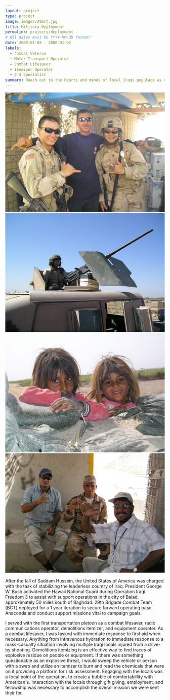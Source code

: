 ```yaml
---
layout: project
type: project
image: images/29bct.jpg
title: Military Deployment
permalink: projects/deployment
# All dates must be YYYY-MM-DD format!
date: 2005-01-05 - 2006-01-02
labels:
  - Combat Veteran
  - Motor Transport Operator
  - Combat Lifesaver
  - Itemizer Operator
  - E-4 Specialist
summary: Reach out to the hearts and minds of local Iraqi populace as representatives of United States of America as well as train local Iraqi National Guardsman.
---
```


<div class="ui small rounded images">
  <img class="ui image" src="../images/iraq1.JPG">
  <img class="ui image" src="../images/iraq2.JPG">
  <img class="ui image" src="../images/iraq5.JPG">
  <img class="ui image" src="../images/iraq4.JPG">
</div>

After the fall of Saddam Hussein, the United States of America was charged with the task of stabilizing the leaderless country of Iraq. President George W. Bush activated the Hawaii National Guard during Operation Iraqi Freedom 3 to assist with support operations in the city of Balad, approximately 50 miles south of Baghdad. 29th Brigade Combat Team (BCT) deployed for a 1 year iteration to secure forward operating base Anaconda and conduct support missions vital to campaign goals. 

I served with the first transportation platoon as a combat lifesaver, radio communications operator, demolitions itemizer, and equipment operater. As a combat lifesaver, I was tasked with immediate response to first aid when necessary. Anything from intravenous hydration to immediate response to a mass-casualty situation involving multiple Iraqi locals injured from a drive-by shooting. Demolitions itemizing is an effective way to find traces of explosive residue on people or equipment. If there was something questionable as an explosive threat, I would sweep the vehicle or person with a swab and utilize an itemizer to burn and read the chemicals that were on it providing a platform for risk assessment. Engaging with the locals was a focal point of the operation, to create a bubble of comfortablility with American's. Interaction with the locals through gift giving, employment, and fellowship was necessary to accomplish the overall mission we were sent their for.  
